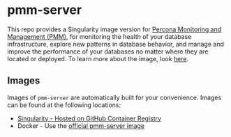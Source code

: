 # pmm-server
 
This repo provides a Singularity image version for [Percona Monitoring and Management (PMM)](https://www.percona.com/software/database-tools/percona-monitoring-and-management), for monitoring the health of your database infrastructure, explore new patterns in database behavior, and manage and improve the performance of your databases no matter where they are located or deployed. To learn more about the image, look [here](https://docs.percona.com/percona-monitoring-and-management/setting-up/server/docker.html).

## Images
Images of `pmm-server` are automatically built for your convenience. Images can be found at the following locations:
- [Singularity - Hosted on GitHub Container Registry](https://github.com/netreconlab/pmm-server/pkgs/container/pmm-server)
- Docker - Use the [official pmm-server image](https://hub.docker.com/r/percona/pmm-server)
